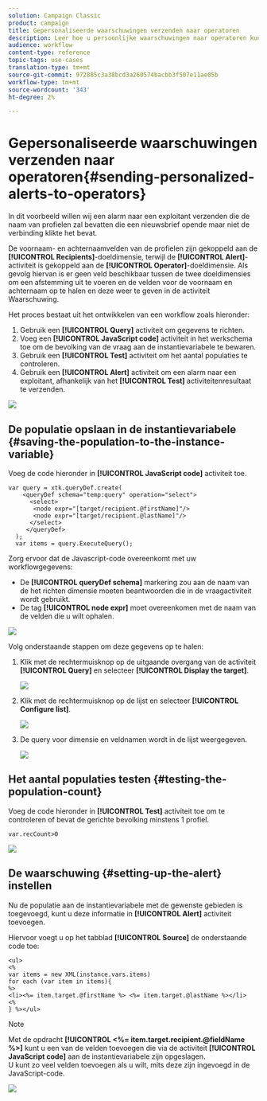 ```yaml
---
solution: Campaign Classic
product: campaign
title: Gepersonaliseerde waarschuwingen verzenden naar operatoren
description: Leer hoe u persoonlijke waarschuwingen naar operatoren kunt sturen
audience: workflow
content-type: reference
topic-tags: use-cases
translation-type: tm+mt
source-git-commit: 972885c3a38bcd3a260574bacbb3f507e11ae05b
workflow-type: tm+mt
source-wordcount: '343'
ht-degree: 2%

---
```



# Gepersonaliseerde waarschuwingen verzenden naar operatoren{#sending-personalized-alerts-to-operators}

In dit voorbeeld willen wij een alarm naar een exploitant verzenden die de naam van profielen zal bevatten die een nieuwsbrief opende maar niet de verbinding klikte het bevat.

De voornaam- en achternaamvelden van de profielen zijn gekoppeld aan de **[!UICONTROL Recipients]**-doeldimensie, terwijl de **[!UICONTROL Alert]**-activiteit is gekoppeld aan de **[!UICONTROL Operator]**-doeldimensie. Als gevolg hiervan is er geen veld beschikbaar tussen de twee doeldimensies om een afstemming uit te voeren en de velden voor de voornaam en achternaam op te halen en deze weer te geven in de activiteit Waarschuwing.

Het proces bestaat uit het ontwikkelen van een workflow zoals hieronder:

1. Gebruik een **[!UICONTROL Query]** activiteit om gegevens te richten.
1. Voeg een **[!UICONTROL JavaScript code]** activiteit in het werkschema toe om de bevolking van de vraag aan de instantievariabele te bewaren.
1. Gebruik een **[!UICONTROL Test]** activiteit om het aantal populaties te controleren.
1. Gebruik een **[!UICONTROL Alert]** activiteit om een alarm naar een exploitant, afhankelijk van het **[!UICONTROL Test]** activiteitenresultaat te verzenden.

![](assets/uc_operator_1.png)

## De populatie opslaan in de instantievariabele {#saving-the-population-to-the-instance-variable}

Voeg de code hieronder in **[!UICONTROL JavaScript code]** activiteit toe.

```
var query = xtk.queryDef.create(  
    <queryDef schema="temp:query" operation="select">  
      <select>  
       <node expr="[target/recipient.@firstName]"/>  
       <node expr="[target/recipient.@lastName]"/>  
      </select>  
     </queryDef>  
  );  
  var items = query.ExecuteQuery();
```

Zorg ervoor dat de Javascript-code overeenkomt met uw workflowgegevens:

* De **[!UICONTROL queryDef schema]** markering zou aan de naam van de het richten dimensie moeten beantwoorden die in de vraagactiviteit wordt gebruikt.
* De tag **[!UICONTROL node expr]** moet overeenkomen met de naam van de velden die u wilt ophalen.

![](assets/uc_operator_3.png)

Volg onderstaande stappen om deze gegevens op te halen:

1. Klik met de rechtermuisknop op de uitgaande overgang van de activiteit **[!UICONTROL Query]** en selecteer **[!UICONTROL Display the target]**.

   ![](assets/uc_operator_4.png)

1. Klik met de rechtermuisknop op de lijst en selecteer **[!UICONTROL Configure list]**.

   ![](assets/uc_operator_5.png)

1. De query voor dimensie en veldnamen wordt in de lijst weergegeven.

   ![](assets/uc_operator_6.png)

## Het aantal populaties testen {#testing-the-population-count}

Voeg de code hieronder in **[!UICONTROL Test]** activiteit toe om te controleren of bevat de gerichte bevolking minstens 1 profiel.

```
var.recCount>0
```

![](assets/uc_operator_7.png)

## De waarschuwing {#setting-up-the-alert} instellen

Nu de populatie aan de instantievariabele met de gewenste gebieden is toegevoegd, kunt u deze informatie in **[!UICONTROL Alert]** activiteit toevoegen.

Hiervoor voegt u op het tabblad **[!UICONTROL Source]** de onderstaande code toe:

```
<ul>
<%
var items = new XML(instance.vars.items)
for each (var item in items){
%>
<li><%= item.target.@firstName %> <%= item.target.@lastName %></li>
<%
} %></ul>
```

>[!NOTE]
>
>Met de opdracht **[!UICONTROL <%= item.target.recipient.@fieldName %>]** kunt u een van de velden toevoegen die via de activiteit **[!UICONTROL JavaScript code]** aan de instantievariabele zijn opgeslagen.\
>U kunt zo veel velden toevoegen als u wilt, mits deze zijn ingevoegd in de JavaScript-code.

![](assets/uc_operator_8.png)

